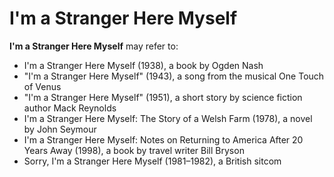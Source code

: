 # I'm a Stranger Here Myself

**I'm a Stranger Here Myself**  may refer to:

 - I'm a Stranger Here Myself (1938), a book by Ogden Nash
 - "I'm a Stranger Here Myself" (1943), a song from the musical One Touch of Venus
 - "I'm a Stranger Here Myself" (1951), a short story by science fiction author Mack Reynolds
 - I'm a Stranger Here Myself: The Story of a Welsh Farm (1978), a novel by John Seymour
 - I'm a Stranger Here Myself: Notes on Returning to America After 20 Years Away (1998), a book by travel writer Bill Bryson
 - Sorry, I'm a Stranger Here Myself (1981–1982), a British sitcom

